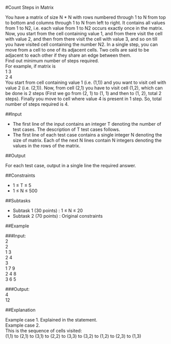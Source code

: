 #Count Steps in Matrix

You have a matrix of size N * N with rows numbered through 1 to N from top to bottom and columns through 1 to N from left to right. It contains all values from 1 to N2, i.e. each value from 1 to N2 occurs exactly once in the matrix.  
Now, you start from the cell containing value 1, and from there visit the cell with value 2, and then from there visit the cell with value 3, and so on till you have visited cell containing the number N2. In a single step, you can move from a cell to one of its adjacent cells. Two cells are said to be adjacent to each other if they share an edge between them.  
Find out minimum number of steps required.  
For example, if matrix is  
1 3  
2 4  
You start from cell containing value 1 (i.e. (1,1)) and you want to visit cell with value 2 (i.e. (2,1)). Now, from cell (2,1) you have to visit cell (1,2), which can be done is 2 steps (First we go from (2, 1) to (1, 1) and then to (1, 2), total 2 steps). Finally you move to cell where value 4 is present in 1 step. So, total number of steps required is 4.  

##Input

* The first line of the input contains an integer T denoting the number of test cases. The description of T test cases follows.  
* The first line of each test case contains a single integer N denoting the size of matrix. Each of the next N lines contain N   integers denoting the values in the rows of the matrix.  

##Output

For each test case, output in a single line the required answer.

##Constraints

* 1 ≤ T ≤ 5
* 1 ≤ N ≤ 500

##Subtasks

* Subtask 1 (30 points) : 1 ≤ N ≤ 20
* Subtask 2 (70 points) : Original constraints

##Example

###Input:  
2  
2  
1 3  
2 4  
3  
1 7 9  
2 4 8  
3 6 5  

###Output:  
4  
12  

##Explanation  

Example case 1. Explained in the statement.  
Example case 2.  
This is the sequence of cells visited:   
(1,1) to (2,1) to (3,1) to (2,2) to (3,3) to (3,2) to (1,2) to (2,3) to (1,3)  
